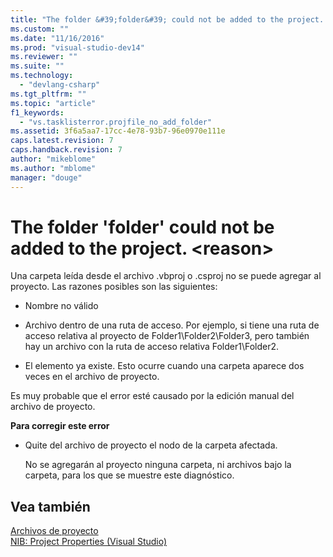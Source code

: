 ```yaml
---
title: "The folder &#39;folder&#39; could not be added to the project. &lt;reason&gt; | Microsoft Docs"
ms.custom: ""
ms.date: "11/16/2016"
ms.prod: "visual-studio-dev14"
ms.reviewer: ""
ms.suite: ""
ms.technology: 
  - "devlang-csharp"
ms.tgt_pltfrm: ""
ms.topic: "article"
f1_keywords: 
  - "vs.tasklisterror.projfile_no_add_folder"
ms.assetid: 3f6a5aa7-17cc-4e78-93b7-96e0970e111e
caps.latest.revision: 7
caps.handback.revision: 7
author: "mikeblome"
ms.author: "mblome"
manager: "douge"
---
```

# The folder &#39;folder&#39; could not be added to the project. &lt;reason&gt;
Una carpeta leída desde el archivo .vbproj o .csproj no se puede agregar al proyecto.  Las razones posibles son las siguientes:  
  
-   Nombre no válido  
  
-   Archivo dentro de una ruta de acceso.  Por ejemplo, si tiene una ruta de acceso relativa al proyecto de Folder1\\Folder2\\Folder3, pero también hay un archivo con la ruta de acceso relativa Folder1\\Folder2.  
  
-   El elemento ya existe.  Esto ocurre cuando una carpeta aparece dos veces en el archivo de proyecto.  
  
 Es muy probable que el error esté causado por la edición manual del archivo de proyecto.  
  
 **Para corregir este error**  
  
-   Quite del archivo de proyecto el nodo de la carpeta afectada.  
  
     No se agregarán al proyecto ninguna carpeta, ni archivos bajo la carpeta, para los que se muestre este diagnóstico.  
  
## Vea también  
 [Archivos de proyecto](/visual-cpp/ide/project-files)   
 [NIB: Project Properties \(Visual Studio\)](http://msdn.microsoft.com/es-es/eb4c97ed-f667-4850-98d0-6e2a4d21bbca)